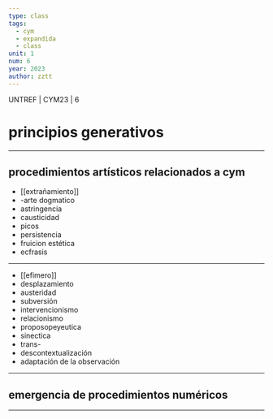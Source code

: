```yaml
---
type: class
tags:
  - cym
  - expandida
  - class
unit: 1
num: 6
year: 2023
author: zztt
---
```



<!-- slide bg="#010100" -->
UNTREF | CYM23 | 6
# principios generativos
---


## procedimientos artísticos relacionados a cym

- [[extrañamiento]]
- -arte dogmatico
- astringencia
- causticidad
- picos
- persistencia 
- fruicion estética
- ecfrasis
---

- [[efimero]]
- desplazamiento
- austeridad
- subversión
- intervencionismo
- relacionismo 
- proposopeyeutica
- sinectica
- trans-
- descontextualización
- adaptación de la observación
--- 
## emergencia de procedimientos numéricos 

---


